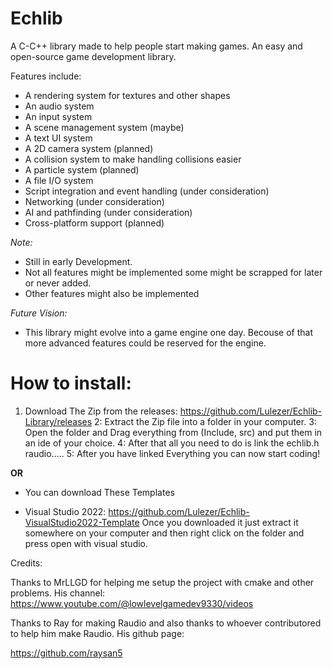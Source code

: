 # Echlib 

A C-C++ library made to help people start making games.
An easy and open-source game development library.


Features include:

- A rendering system for textures and other shapes
- An audio system
- An input system
- A scene management system (maybe)
- A text UI system
- A 2D camera system (planned)
- A collision system to make handling collisions easier
- A particle system (planned)
- A file I/O system
- Script integration and event handling (under consideration)
- Networking (under consideration)
- AI and pathfinding (under consideration)
- Cross-platform support (planned)


*Note:*
- Still in early Development.
- Not all features might be implemented some might be scrapped for later or never added.
- Other features might also be implemented


*Future Vision:*

- This library might evolve into a game engine one day. Becouse of that more advanced features could be reserved for the engine.



# How to install:

1. Download The Zip from the releases: https://github.com/Lulezer/Echlib-Library/releases
2: Extract the Zip file into a folder in your computer.
3: Open the folder and Drag everything from (Include, src) and put them in an ide of your choice.
4: After that all you need to do is link the echlib.h raudio.....
5: After you have linked Everything you can now start coding!



**OR**


- You can download These Templates

- Visual Studio 2022: https://github.com/Lulezer/Echlib-VisualStudio2022-Template
  Once you downloaded it just extract it somewhere on your computer and then right click on the folder and press
  open with visual studio.




Credits:

Thanks to MrLLGD for helping me setup the project with cmake and other problems. His channel:
https://www.youtube.com/@lowlevelgamedev9330/videos

Thanks to Ray for making Raudio and also thanks to whoever contributored to help him make Raudio. His github page:

https://github.com/raysan5

 



